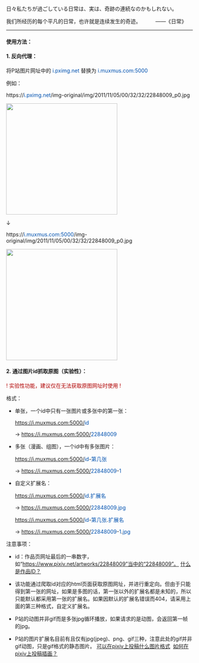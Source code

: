 日々私たちが過ごしている日常は、実は、奇跡の連続なのかもしれない。

我们所经历的每个平凡的日常，也许就是连续发生的奇迹。&nbsp;&nbsp;&nbsp;&nbsp;&nbsp;&nbsp;&nbsp;&nbsp;&nbsp;&nbsp;——《日常》

---

#### 使用方法：

#### 1. 反向代理：

将P站图片网址中的 <font color=#0051af>i.pximg.net</font> 替换为 <font color=#0051af>i.muxmus.com:5000</font>

例如：

https://<font color=#0051af>i.pximg.net</font>/img-original/img/2011/11/05/00/32/32/22848009_p0.jpg

<img src=https://i.pximg.net/img-original/img/2011/11/05/00/32/32/22848009_p0.jpg width=300px />

↓

https://<font color=#0051af>i.muxmus.com:5000</font>/img-original/img/2011/11/05/00/32/32/22848009_p0.jpg

<img src=https://i.muxmus.com:5000/img-original/img/2011/11/05/00/32/32/22848009_p0.jpg width=300px />

#### 2. 通过图片id抓取原图（实验性）：

<font color=#b00000>! 实验性功能，建议仅在无法获取原图网址时使用 !</font>

格式：

*   单张，一个id中只有一张图片或多张中的第一张：

    https://i.muxmus.com:5000/<font color=#0051af>id</font>

    → https://i.muxmus.com:5000/<font color=#0051af>22848009</font>

*   多张（漫画、组图），一个id中有多张图片：

    https://i.muxmus.com:5000/<font color=#0051af>id</font>-<font color=#0051af>第几张</font>

    → https://i.muxmus.com:5000/<font color=#0051af>22848009</font>-<font color=#0051af>1</font>

*   自定义扩展名：

    https://i.muxmus.com:5000/<font color=#0051af>id</font>.<font color=#0051af>扩展名</font>

    → https://i.muxmus.com:5000/<font color=#0051af>22848009</font>.<font color=#0051af>jpg</font>

    https://i.muxmus.com:5000/<font color=#0051af>id</font>-<font color=#0051af>第几张</font>.<font color=#0051af>扩展名</font>

    → https://i.muxmus.com:5000/<font color=#0051af>22848009</font>-<font color=#0051af>1</font>.<font color=#0051af>jpg</font>

注意事项：

*	id：作品页网址最后的一串数字，如“https://www.pixiv.net/artworks/22848009”当中的“22848009”。 [什么是作品ID？](https://www.pixiv.help/hc/zh-cn/articles/235585168-%E4%BB%80%E4%B9%88%E6%98%AF%E4%BD%9C%E5%93%81ID)

*   该功能通过爬取id对应的html页面获取原图网址，并进行重定向。但由于只能得到第一张的网址，如果是多图的话，第一张以外的扩展名都是未知的，所以只能默认都采用第一张的扩展名。如果因默认的扩展名错误而404，请采用上面的第三种格式，自定义扩展名。

*   P站的动图并非gif而是多张jpg循环播放，如果请求的是动图，会返回第一帧的jpg。

*   P站的图片扩展名目前有且仅有jpg(jpeg)、png、gif三种，注意此处的gif并非gif动图，只是gif格式的静态图片。 [可以在pixiv上投稿什么图片格式](https://help.pixiv.digital/hc/zh-cn/articles/235584428-%E5%8F%AF%E4%BB%A5%E5%9C%A8pixiv%E4%B8%8A%E6%8A%95%E7%A8%BF%E4%BB%80%E4%B9%88%E5%9B%BE%E7%89%87%E6%A0%BC%E5%BC%8F)&nbsp;&nbsp;[如何在pixiv上投稿插画？](https://www.pixiv.help/hc/zh-cn/articles/235584588-%E5%A6%82%E4%BD%95%E5%9C%A8pixiv%E4%B8%8A%E6%8A%95%E7%A8%BF%E6%8F%92%E7%94%BB)
